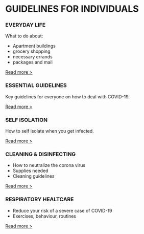 # GUIDELINES FOR INDIVIDUALS

### EVERYDAY LIFE

What to do about:
- Apartment buildings
- grocery shopping
- necessary errands
- packages and mail

[Read more >](papers/everyday-life-and-covid-19)

### ESSENTIAL GUIDELINES

Key guidelines for everyone on how to deal with COVID-19.

[Read more >](/papers/essential-coronavirus-guidelines-1)

### SELF ISOLATION

How to self isolate when you get infected.

[Read more >](/papers/guidelines-for-self-isolation)

### CLEANING & DISINFECTING

- How to neutralize the corona virus
- Supplies needed
- Cleaning guidelines

[Read more >](/papers/coronavirus-guidelines-for-cleaning-and-disinfecting-to-prevent-covid-19-transmission)

### RESPIRATORY HEALTCARE

- Reduce your risk of a severe case of COVID-19
- Exercises, behaviour, routines

[Read more >](/papers/respiratory-health-for-better-covid-19-outcomes)
